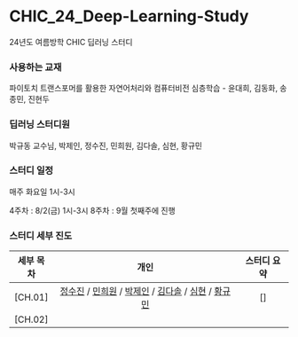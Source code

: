 # CHIC_24_Deep-Learning-Study

24년도 여름방학 CHIC 딥러닝 스터디

### 사용하는 교재

파이토치 트랜스포머를 활용한 자연어처리와 컴퓨터비전 심층학습 - 윤대희, 김동화, 송종민, 진현두

### 딥러닝 스터디원

박규동 교수님, 박제인, 정수진, 민희원, 김다솔, 심현, 황규민

### 스터디 일정

매주 화요일 1시-3시

4주차 : 8/2(금) 1시-3시
8주차 : 9월 첫째주에 진행

### 스터디 세부 진도

| 세부 목차 |                         개인                          | 스터디 요약 |
| :-------: | :---------------------------------------------------: | :--: |
|  [CH.01]  | [정수진](1주차_정수진.md) / [민희원](1주차_민희원.md) / [박제인](1주차_박제인.md) / [김다솔](1주차_김다솔.ipynb) / [심현](1주차_심현.md) / [황규민](1주차_황규민.md) |  []  |
|  [CH.02]  |  |   |
